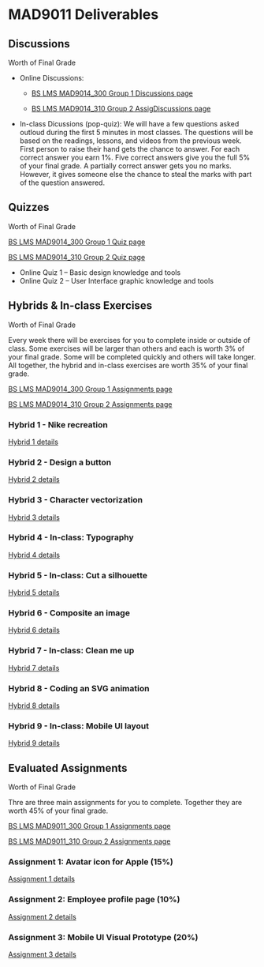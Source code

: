 # MAD9011 Deliverables

## Discussions

Worth <Badge type="error" text="8%"/> of Final Grade

- Online Discussions: 
    - [BS LMS MAD9014_300 Group 1 Discussions page](https://brightspace.algonquincollege.com/d2l/lms/dropbox/user/folders_list.d2l?ou=196072&isprv=0)

    - [BS LMS MAD9014_310 Group 2 AssigDiscussions page](https://brightspace.algonquincollege.com/d2l/lms/dropbox/user/folders_list.d2l?ou=196073&isprv=0)

- In-class Dicussions (pop-quiz): We will have a few questions asked outloud during the first 5 minutes in most classes. The questions will be based on the readings, lessons, and videos from the previous week. First person to raise their hand gets the chance to answer. For each correct answer you earn 1%. Five correct answers give you the full 5% of your final grade. A partially correct answer gets you no marks. However, it gives someone else the chance to steal the marks with part of the question answered.


## Quizzes
Worth <Badge type="error" text="20%"/> of Final Grade

[BS LMS MAD9014_300 Group 1 Quiz page](https://brightspace.algonquincollege.com/d2l/lms/dropbox/user/folders_list.d2l?ou=196072&isprv=0)

[BS LMS MAD9014_310 Group 2 Quiz page](https://brightspace.algonquincollege.com/d2l/lms/dropbox/user/folders_list.d2l?ou=196073&isprv=0)

- Online Quiz 1 – Basic design knowledge and tools <Badge text="Due Thu. Sep 12 by 11pm"/>
- Online Quiz 2 – User Interface graphic knowledge and tools <Badge text="Due Thu. Sep 12 by 11pm"/>


## Hybrids & In-class Exercises 

Worth <Badge type="error" text="27%"/> of Final Grade

Every week there will be exercises for you to complete inside or outside of class. Some exercises will be larger than others and each is worth 3% of your final grade. Some will be completed quickly and others will take longer. All together, the hybrid and in-class exercises are worth 35% of your final grade.

[BS LMS MAD9014_300 Group 1 Assignments page](https://brightspace.algonquincollege.com/d2l/lms/dropbox/user/folders_list.d2l?ou=196072&isprv=0)

[BS LMS MAD9014_310 Group 2 Assignments page](https://brightspace.algonquincollege.com/d2l/lms/dropbox/user/folders_list.d2l?ou=196073&isprv=0)

### Hybrid 1 - Nike recreation

<Badge text="Due Sun. Sep 13 by 11pm"/>

[Hybrid 1 details](./hybrid1.md)


### Hybrid 2 - Design a button

<Badge text="Due Sun. Sep 19 by 11pm"/>

[Hybrid 2 details](./hybrid2.md)


### Hybrid 3 - Character vectorization

<Badge text="Due Sun. Sep 27 by 11pm"/>

[Hybrid 3 details](./hybrid3.md)


### Hybrid 4 - In-class: Typography

<Badge text="Due Wed./Thu. Oct 7/8 by 10am/12pm"/>

[Hybrid 4 details](./hybrid4.md)


### Hybrid 5 - In-class: Cut a silhouette

<Badge text="Due Wed./Thu. Oct 14/15  by 10am/12pm"/>

[Hybrid 5 details](./hybrid5.md)


### Hybrid 6 - Composite an image

<Badge text="Due Thu. Oct 25 by 11pm"/>

[Hybrid 6 details](./hybrid6.md)


### Hybrid 7 - In-class: Clean me up

<Badge text="Due Wed./Thu. Nov 4/5  by 10am/12pm"/>

[Hybrid 7 details](./hybrid7.md)


### Hybrid 8 - Coding an SVG animation

<Badge text="Due Sun. Nov 15 by 11pm"/>

[Hybrid 8 details](./hybrid8.md)


### Hybrid 9 - In-class: Mobile UI layout

<Badge text="Due Wed./Thu. Dec 2/3  by 10am/12pm"/>

[Hybrid 9 details](./hybrid9.md)


## Evaluated Assignments

Worth <Badge type="error" text="45%"/> of Final Grade

Thre are three main assignments for you to complete. Together they are worth 45% of your final grade.

[BS LMS MAD9011_300 Group 1 Assignments page](https://brightspace.algonquincollege.com/d2l/lms/dropbox/user/folders_list.d2l?ou=196072&isprv=0)

[BS LMS MAD9011_310 Group 2 Assignments page](https://brightspace.algonquincollege.com/d2l/lms/dropbox/user/folders_list.d2l?ou=196073&isprv=0)

### Assignment 1: Avatar icon for Apple (15%)

<Badge text="Due Sun. Oct 18 by 11pm" />

<Badge text="Peer Review Due Sun. Nov 1 by 11pm" />

[Assignment 1 details](./assg1.md)


### Assignment 2: Employee profile page (10%)

<Badge text="Due Tue. Nov 19 by 5pm" />

[Assignment 2 details](./assg2.md)


### Assignment 3: Mobile UI Visual Prototype (20%)

<Badge text="Due Tue. Nov 19 by 5pm" />

[Assignment 3 details](./assg3.md)
